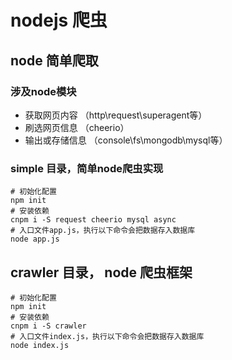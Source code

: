 # nodejs 爬虫

## node 简单爬取

### 涉及node模块
* 获取网页内容    （http\request\superagent等）
* 刷选网页信息    （cheerio）
* 输出或存储信息  （console\fs\mongodb\mysql等）

### simple 目录，简单node爬虫实现
```
# 初始化配置
npm init
# 安装依赖
cnpm i -S request cheerio mysql async
# 入口文件app.js，执行以下命令会把数据存入数据库
node app.js
```
## crawler 目录， node 爬虫框架
```
# 初始化配置
npm init
# 安装依赖
cnpm i -S crawler
# 入口文件index.js，执行以下命令会把数据存入数据库
node index.js

```